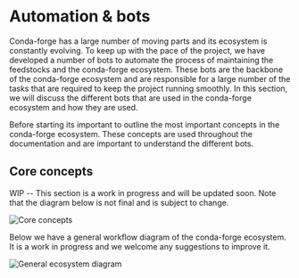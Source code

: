 # Automation & bots

Conda-forge has a large number of moving parts and its ecosystem is constantly evolving. To keep up with the pace of the project, we have developed a number of bots to automate the process of maintaining the feedstocks and the conda-forge ecosystem. These bots are the backbone of the conda-forge ecosystem and are responsible for a large number of the tasks that are required to keep the project running smoothly. In this section, we will discuss the different bots that are used in the conda-forge ecosystem and how they are used.

Before starting its important to outline the most important concepts in the conda-forge ecosystem. These concepts are used throughout the documentation and are important to understand the different bots.

## Core concepts
WIP -- This section is a work in progress and will be updated soon. Note that the diagram below is not final and is subject to change.

![Core concepts](/img/advanced/core-concepts.png "Core concepts diagram")


Below we have a general workflow diagram of the conda-forge ecosystem. It is a work in progress and we welcome any suggestions to improve it.

![General ecosystem diagram](/img/advanced/general-ecosystem-diagram.png "General ecosystem diagram")


